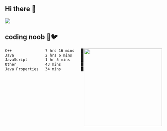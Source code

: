 ## Hi there 👋

<!--
**IZSSERAFIM/IZSSERAFIM** is a ✨ _special_ ✨ repository because its `README.md` (this file) appears on your GitHub profile.

Here are some ideas to get you started:

- 🔭 I’m currently working on ...
- 🌱 I’m currently learning ...
- 👯 I’m looking to collaborate on ...
- 🤔 I’m looking for help with ...
- 💬 Ask me about ...
- 📫 How to reach me: ...
- 😄 Pronouns: ...
- ⚡ Fun fact: ...
-->

![](https://pixel-profile.vercel.app/api/github-stats?username=IZSSERAFIM&screen_effect=true&theme=rainbow)

<!--
[![IZSSERAFIM's GitHub stats](https://github-readme-stats-omega-one-96.vercel.app/api?username=IZSSERAFIM&show_icons=true&theme=radical)](https://github.com/anuraghazra/github-readme-stats)
[![Top Langs](https://github-readme-stats-omega-one-96.vercel.app/api/top-langs/?username=IZSSERAFIM&layout=compact)](https://github.com/anuraghazra/github-readme-stats)
-->
## coding noob 🥬🐦

<img src="https://github-readme-stats.vercel.app/api/wakatime?username=IZSSERAFIM&layout=compact&langs_count=16&" width="250" align="right"/>

<!--START_SECTION:waka-->

```txt
C++               7 hrs 16 mins   ██████████████▓░░░░░░░░░░   58.53 %
Java              2 hrs 6 mins    ████▒░░░░░░░░░░░░░░░░░░░░   16.91 %
JavaScript        1 hr 5 mins     ██▒░░░░░░░░░░░░░░░░░░░░░░   08.76 %
Other             43 mins         █▒░░░░░░░░░░░░░░░░░░░░░░░   05.86 %
Java Properties   34 mins         █░░░░░░░░░░░░░░░░░░░░░░░░   04.64 %
```

<!--END_SECTION:waka-->
